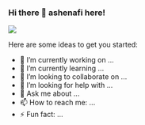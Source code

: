 ### Hi there 👋 ashenafi here!


<img src="https://drive.google.com/uc?export=download&id=1naXbeb1DQ82S0kLlH-PkEZ1qfPWxpJ1_">


Here are some ideas to get you started:

- 🔭 I’m currently working on ...
- 🌱 I’m currently learning ...
- 👯 I’m looking to collaborate on ...
- 🤔 I’m looking for help with ...
- 💬 Ask me about ...
- 📫 How to reach me: ...
- ⚡ Fun fact: ...


